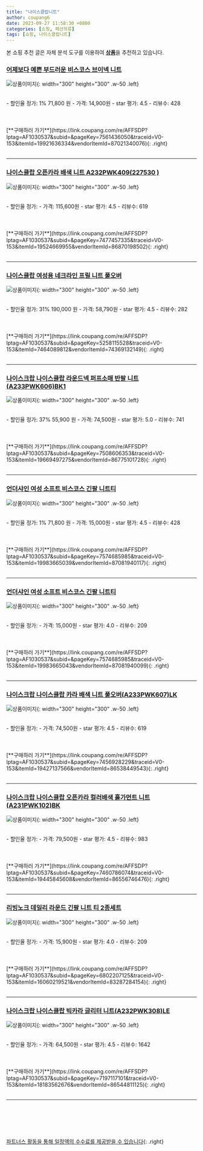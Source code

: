 ```yaml
---
title: "나이스클랍니트"
author: coupang6
date: 2023-09-27 11:58:30 +0800
categories: [쇼핑, 패션의류]
tags: [쇼핑, 나이스클랍니트]
---
```


본 쇼핑 추천 글은 자체 분석 도구를 이용하여 [**상품**](https://link.coupang.com/a/bao1ui)을 추천하고 있습니다.

### [어제보다 예쁜 부드러운 비스코스 브이넥 니트](https://link.coupang.com/re/AFFSDP?lptag=AF1030537&subid=&pageKey=7561436050&traceid=V0-153&itemId=19921636334&vendorItemId=87021340076)

![상품이미지](https://thumbnail10.coupangcdn.com/thumbnails/remote/230x230ex/image/vendor_inventory/7663/816837a2259acc36c2ff9b28867012ea293684ea2e2d8d7dc276943e09b6.jpg){: width="300" height="300" .w-50 .left}


<br>
- 할인율 정가: 1%  71,800   원
- 가격: 14,900원
- star 평가: 4.5
- 리뷰수: 428
<br>
<br>
<br>
<br>
[**구매하러 가기**](https://link.coupang.com/re/AFFSDP?lptag=AF1030537&subid=&pageKey=7561436050&traceid=V0-153&itemId=19921636334&vendorItemId=87021340076){: .right}
<br>
<br>

---

### [나이스클랍 오픈카라 배색 니트 A232PWK409(227530 )](https://link.coupang.com/re/AFFSDP?lptag=AF1030537&subid=&pageKey=7477457335&traceid=V0-153&itemId=19524669955&vendorItemId=86870198502)

![상품이미지](https://thumbnail6.coupangcdn.com/thumbnails/remote/230x230ex/image/vendor_inventory/692e/f62f5eaf2b6ce55af9d0dcc978241dea938d37c29bedd83fb3f9a5ee846b.jpg){: width="300" height="300" .w-50 .left}


<br>
- 할인율 정가: 
- 가격: 115,600원
- star 평가: 4.5
- 리뷰수: 619
<br>
<br>
<br>
<br>
[**구매하러 가기**](https://link.coupang.com/re/AFFSDP?lptag=AF1030537&subid=&pageKey=7477457335&traceid=V0-153&itemId=19524669955&vendorItemId=86870198502){: .right}
<br>
<br>

---

### [나이스클랍 여성용 네크라인 프릴 니트 풀오버](https://link.coupang.com/re/AFFSDP?lptag=AF1030537&subid=&pageKey=5258115528&traceid=V0-153&itemId=7464089812&vendorItemId=74369132149)

![상품이미지](https://thumbnail7.coupangcdn.com/thumbnails/remote/230x230ex/image/rs_quotation_api/ranglyuz/68d881af50234e799920f4247acd1ca7.jpg){: width="300" height="300" .w-50 .left}


<br>
- 할인율 정가: 31%  190,000   원
- 가격: 58,790원
- star 평가: 4.5
- 리뷰수: 282
<br>
<br>
<br>
<br>
[**구매하러 가기**](https://link.coupang.com/re/AFFSDP?lptag=AF1030537&subid=&pageKey=5258115528&traceid=V0-153&itemId=7464089812&vendorItemId=74369132149){: .right}
<br>
<br>

---

### [나이스크랍 나이스클랍 라운드넥 퍼프소매 반팔 니트(A233PWK606)BK1](https://link.coupang.com/re/AFFSDP?lptag=AF1030537&subid=&pageKey=7508606353&traceid=V0-153&itemId=19669497275&vendorItemId=86775101728)

![상품이미지](https://thumbnail9.coupangcdn.com/thumbnails/remote/230x230ex/image/vendor_inventory/4b97/ee1abe7bb0dc22638f372b5b0a67acae332c8afc15b948ba3e6cbff1683a.jpg){: width="300" height="300" .w-50 .left}


<br>
- 할인율 정가: 37%  55,900   원
- 가격: 74,500원
- star 평가: 5.0
- 리뷰수: 741
<br>
<br>
<br>
<br>
[**구매하러 가기**](https://link.coupang.com/re/AFFSDP?lptag=AF1030537&subid=&pageKey=7508606353&traceid=V0-153&itemId=19669497275&vendorItemId=86775101728){: .right}
<br>
<br>

---

### [언더샤인 여성 소프트 비스코스 긴팔 니트티](https://link.coupang.com/re/AFFSDP?lptag=AF1030537&subid=&pageKey=7574685985&traceid=V0-153&itemId=19983665039&vendorItemId=87081940117)

![상품이미지](https://thumbnail8.coupangcdn.com/thumbnails/remote/230x230ex/image/vendor_inventory/b2e3/9335b93690897dfeec6076153d40fe2b1a5fc9bb25ab277a4ea616c23828.jpg){: width="300" height="300" .w-50 .left}


<br>
- 할인율 정가: 1%  71,800   원
- 가격: 15,000원
- star 평가: 4.5
- 리뷰수: 428
<br>
<br>
<br>
<br>
[**구매하러 가기**](https://link.coupang.com/re/AFFSDP?lptag=AF1030537&subid=&pageKey=7574685985&traceid=V0-153&itemId=19983665039&vendorItemId=87081940117){: .right}
<br>
<br>

---

### [언더샤인 여성 소프트 비스코스 긴팔 니트티](https://link.coupang.com/re/AFFSDP?lptag=AF1030537&subid=&pageKey=7574685985&traceid=V0-153&itemId=19983665043&vendorItemId=87081940099)

![상품이미지](https://thumbnail9.coupangcdn.com/thumbnails/remote/230x230ex/image/vendor_inventory/91aa/2900e8eb3c5141e38c32432f59eedd379da0a4e9ec076c6efd4f1796136c.jpg){: width="300" height="300" .w-50 .left}


<br>
- 할인율 정가: 
- 가격: 15,000원
- star 평가: 4.0
- 리뷰수: 209
<br>
<br>
<br>
<br>
[**구매하러 가기**](https://link.coupang.com/re/AFFSDP?lptag=AF1030537&subid=&pageKey=7574685985&traceid=V0-153&itemId=19983665043&vendorItemId=87081940099){: .right}
<br>
<br>

---

### [나이스크랍 나이스클랍 카라 배색 니트 풀오버(A233PWK607)LK](https://link.coupang.com/re/AFFSDP?lptag=AF1030537&subid=&pageKey=7456928229&traceid=V0-153&itemId=19427137566&vendorItemId=86538449543)

![상품이미지](https://thumbnail6.coupangcdn.com/thumbnails/remote/230x230ex/image/vendor_inventory/91b8/37b18b6d1c603918d0299ac44273f104da00e3c73980931278cf5e6b4bb6.jpg){: width="300" height="300" .w-50 .left}


<br>
- 할인율 정가: 
- 가격: 74,500원
- star 평가: 4.5
- 리뷰수: 619
<br>
<br>
<br>
<br>
[**구매하러 가기**](https://link.coupang.com/re/AFFSDP?lptag=AF1030537&subid=&pageKey=7456928229&traceid=V0-153&itemId=19427137566&vendorItemId=86538449543){: .right}
<br>
<br>

---

### [나이스크랍 나이스클랍 오픈카라 컬러배색 홀가먼트 니트(A231PWK102)BK](https://link.coupang.com/re/AFFSDP?lptag=AF1030537&subid=&pageKey=7460786074&traceid=V0-153&itemId=19445845608&vendorItemId=86556746476)

![상품이미지](https://thumbnail10.coupangcdn.com/thumbnails/remote/230x230ex/image/vendor_inventory/08a0/bf97fb768ec09cd591e451a93eb530d8bb67faad422783c227ae3e359676.jpg){: width="300" height="300" .w-50 .left}


<br>
- 할인율 정가: 
- 가격: 79,500원
- star 평가: 4.5
- 리뷰수: 983
<br>
<br>
<br>
<br>
[**구매하러 가기**](https://link.coupang.com/re/AFFSDP?lptag=AF1030537&subid=&pageKey=7460786074&traceid=V0-153&itemId=19445845608&vendorItemId=86556746476){: .right}
<br>
<br>

---

### [리빙노크 데일리 라운드 긴팔 니트 티 2종세트](https://link.coupang.com/re/AFFSDP?lptag=AF1030537&subid=&pageKey=6802207125&traceid=V0-153&itemId=16060219521&vendorItemId=83287284154)

![상품이미지](https://thumbnail9.coupangcdn.com/thumbnails/remote/230x230ex/image/vendor_inventory/2b8d/1883b83baec6ad680230e5feda05bef2cbf3f52d229b817785bb15aa0351.jpg){: width="300" height="300" .w-50 .left}


<br>
- 할인율 정가: 
- 가격: 15,900원
- star 평가: 4.0
- 리뷰수: 209
<br>
<br>
<br>
<br>
[**구매하러 가기**](https://link.coupang.com/re/AFFSDP?lptag=AF1030537&subid=&pageKey=6802207125&traceid=V0-153&itemId=16060219521&vendorItemId=83287284154){: .right}
<br>
<br>

---

### [나이스크랍 나이스클랍 빅카라 글리터 니트(A232PWK308)LE](https://link.coupang.com/re/AFFSDP?lptag=AF1030537&subid=&pageKey=7197117101&traceid=V0-153&itemId=18183562676&vendorItemId=86544811125)

![상품이미지](https://thumbnail6.coupangcdn.com/thumbnails/remote/230x230ex/image/vendor_inventory/4d77/dfd7d0e4463f96c3e6d4bb43133cb9dd21af304d9bacb174791a5356719a.jpg){: width="300" height="300" .w-50 .left}


<br>
- 할인율 정가: 
- 가격: 64,500원
- star 평가: 4.5
- 리뷰수: 1642
<br>
<br>
<br>
<br>
[**구매하러 가기**](https://link.coupang.com/re/AFFSDP?lptag=AF1030537&subid=&pageKey=7197117101&traceid=V0-153&itemId=18183562676&vendorItemId=86544811125){: .right}
<br>
<br>

---
<br><br><br><br><br> [파트너스 활동을 통해 일정액의 수수료를 제공받을 수 있습니다](https://link.coupang.com/a/bao1ui){: .right}